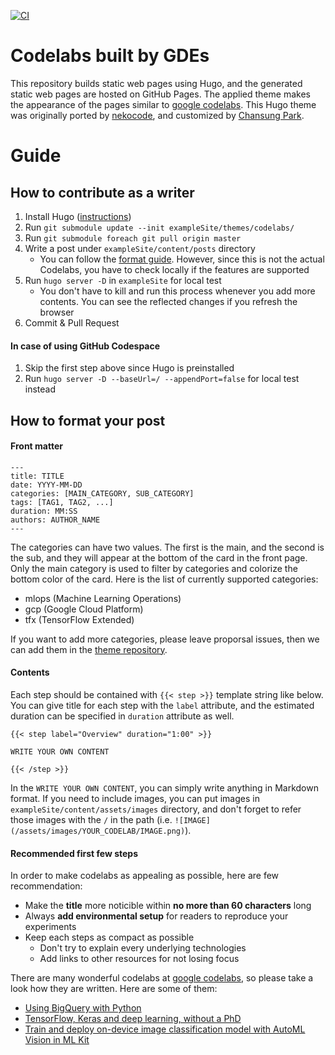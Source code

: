 [![CI](https://github.com/gde-codelabs/gde-codelabs.github.io/actions/workflows/ci.yml/badge.svg)](https://github.com/gde-codelabs/gde-codelabs.github.io/actions/workflows/ci.yml)

# Codelabs built by GDEs

This repository builds static web pages using Hugo, and the generated static web pages are hosted on GitHub Pages. The applied theme makes the appearance of the pages similar to [google codelabs](https://codelabs.developers.google.com/). This Hugo theme was originally ported by [nekocode](https://github.com/nekocode/codelabs-hugo-theme), and customized by [Chansung Park](https://github.com/deep-diver/codelabs-hugo-theme).

# Guide

## How to contribute as a writer

1. Install Hugo ([instructions](https://gohugo.io/getting-started/installing/))
2. Run `git submodule update --init exampleSite/themes/codelabs/`
3. Run `git submodule foreach git pull origin master`
4. Write a post under `exampleSite/content/posts` directory
    - You can follow the [format guide](https://github.com/googlecodelabs/tools). However, since this is not the actual Codelabs, you have to check locally if the features are supported
4. Run `hugo server -D` in `exampleSite` for local test
    - You don't have to kill and run this process whenever you add more contents. You can see the reflected changes if you refresh the browser
5. Commit & Pull Request

#### In case of using GitHub Codespace

1. Skip the first step above since Hugo is preinstalled
2. Run `hugo server -D --baseUrl=/ --appendPort=false` for local test instead

## How to format your post

#### Front matter

```
---
title: TITLE
date: YYYY-MM-DD
categories: [MAIN_CATEGORY, SUB_CATEGORY]
tags: [TAG1, TAG2, ...]
duration: MM:SS
authors: AUTHOR_NAME
---
```

The categories can have two values. The first is the main, and the second is the sub, and they will appear at the bottom of the card in the front page. Only the main category is used to filter by categories and colorize the bottom color of the card. Here is the list of currently supported categories:
- mlops (Machine Learning Operations)
- gcp (Google Cloud Platform)
- tfx (TensorFlow Extended)

If you want to add more categories, please leave proporsal issues, then we can add them in the [theme repository](https://github.com/deep-diver/codelabs-hugo-theme).


#### Contents

Each step should be contained with `{{< step >}}` template string like below. You can give title for each step with the `label` attribute, and the estimated duration can be specified in `duration` attribute as well.

```
{{< step label="Overview" duration="1:00" >}}

WRITE YOUR OWN CONTENT

{{< /step >}}
```

In the `WRITE YOUR OWN CONTENT`, you can simply write anything in Markdown format. If you need to include images, you can put images in `exampleSite/content/assets/images` directory, and don't forget to refer those images with the `/` in the path (i.e. `![IMAGE](/assets/images/YOUR_CODELAB/IMAGE.png)`).


#### Recommended first few steps

In order to make codelabs as appealing as possible, here are few recommendation: 
- Make the **title** more noticible within **no more than 60 characters** long
- Always **add environmental setup** for readers to reproduce your experiments
- Keep each steps as compact as possible
  - Don't try to explain every underlying technologies
  - Add links to other resources for not losing focus

There are many wonderful codelabs at [google codelabs](https://codelabs.developers.google.com/), so please take a look how they are written. Here are some of them:
- [Using BigQuery with Python](https://codelabs.developers.google.com/codelabs/cloud-bigquery-python)
- [TensorFlow, Keras and deep learning, without a PhD](https://codelabs.developers.google.com/codelabs/cloud-tensorflow-mnist)
- [Train and deploy on-device image classification model with AutoML Vision in ML Kit](https://codelabs.developers.google.com/codelabs/automl-vision-edge-in-mlkit)